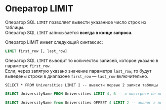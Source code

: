 # Оператор LIMIT

Оператор SQL `LIMIT` позволяет вывести указанное число строк из таблицы.  
Оператор SQL `LIMIT` записывается **всегда в конце запроса**.

Оператор LIMIT имеет следующий синтаксис:

```sql
LIMIT first_row [, last_row]
```

Оператор SQL `LIMIT` выводит то количество записей, которое указано в параметре `first_row`.   
Если, через запятую указано значение параметра `last_row`, то будут выведены строки в диапазоне `first_row` — `last_row` включительно.

```postgresql
SELECT * FROM Universities LIMIT 2 -- вывести первые 2 записи таблицы
```

```sql
SELECT UniversityName FROM Universities LIMIT 4, 6 -- в постгресе не поддерживается

SELECT UniversityName from Universities OFFSET 4 LIMIT 2 -- аналог в постгресе
```
